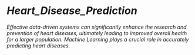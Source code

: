 # ***Heart_Disease_Prediction***

*Effective data-driven systems can significantly enhance the research and prevention of heart diseases, ultimately leading to improved overall health for a larger population. Machine Learning plays a crucial role in accurately predicting heart diseases.*
